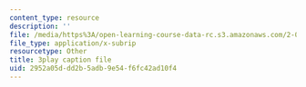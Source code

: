 ```yaml
---
content_type: resource
description: ''
file: /media/https%3A/open-learning-course-data-rc.s3.amazonaws.com/2-003sc-engineering-dynamics-fall-2011/2952a05ddd2b5adb9e54f6fc42ad10f4_f1pxiNDTyHc.vtt
file_type: application/x-subrip
resourcetype: Other
title: 3play caption file
uid: 2952a05d-dd2b-5adb-9e54-f6fc42ad10f4
---
```

